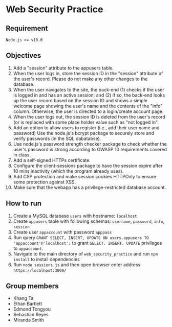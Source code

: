 # Web Security Practice
## Requirement
`Node.js >= v18.0`

## Objectives

1. Add a "session" attribute to the appusers table.
2. When the user logs in, store the session ID in the "session" attribute of the user's record.  Please do not make any other changes to the database.
3. When the user navigates to the site, the back-end (1) checks if the user is logged in and has an active session; and (2) if so, the back-end looks up the user record based on the session ID and shows a simple welcome page showing the user's name and the contents of the "info" column.   Otherwise, the user is directed to a login/create account page.
4. When the user logs out, the session ID is deleted from the user's record (or is replaced with some place holder value such as "not logged in".
5. Add an option to allow users to register (i.e., add their user name and password)
Use the node.js's bcrypt package to securely store and verify passwords (in the SQL dabatabse). 
6. Use node.js's password strength checker package to check whether the user's password is strong according to OWASP 10 requirements covered in class.
7. Add a self-signed HTTPs certificate.
8. Configure the client-sessions package to have the session expire after 10 mins inactivity (which the program already uses).
9. Add CSP protection and make session cookies HTTPOnly to ensure some protection against XSS.
10. Make sure that the webapp has a privilege-restricted database account.

## How to run
1. Create a MySQL database `users` with hostname: `localhost`
2. Create `appusers` table with following schemas: `username`, `password`, `info`, `session`
3. Create user `appaccount` with password `apppass`
4. Run query `GRANT SELECT, INSERT, UPDATE ON users.appusers TO 'appaccount'@'localhost';`
to grant `SELECT, INSERT, UPDATE` privileges to `appaccount`.
5. Navigate to the main directory of `web_security_practice` and run `npm install` to install dependencies
6. Run `node sessions.js` and then open browser enter address `https://localhost:3000/`

## Group members
- Khang Ta
- Ethan Bartlett
- Edmond Tongyou
- Sebastian Reyes
- Miranda Smith
